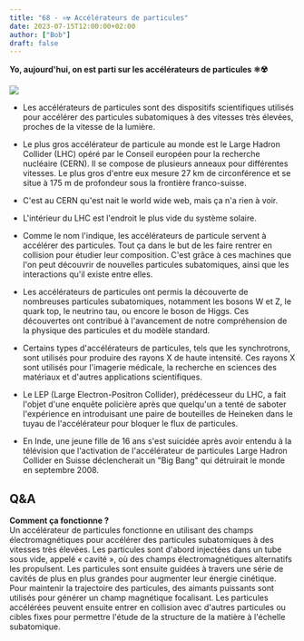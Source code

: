 ```yaml
---
title: "68 - ⚛️☢️ Accélérateurs de particules"
date: 2023-07-15T12:00:00+02:00
author: ["Bob"]
draft: false
---
```


**Yo, aujourd'hui, on est parti sur les accélérateurs de particules ⚛️☢️**

![](/img/68.jpg)

- Les accélérateurs de particules sont des dispositifs scientifiques utilisés pour accélérer des particules subatomiques à des vitesses très élevées, proches de la vitesse de la lumière.

- Le plus gros accélérateur de particule au monde est le Large Hadron Collider (LHC) opéré par le Conseil européen pour la recherche nucléaire (CERN). Il se compose de plusieurs anneaux pour différentes vitesses. Le plus gros d'entre eux mesure 27 km de circonférence et se situe à 175 m de profondeur sous la frontière franco-suisse.

- C'est au CERN qu'est nait le world wide web, mais ça n'a rien à voir.  

- L'intérieur du LHC est l'endroit le plus vide du système solaire.

- Comme le nom l'indique, les accélérateurs de particule servent à accélérer des particules. Tout ça dans le but de les faire rentrer en collision pour étudier leur composition. C'est grâce à ces machines que l'on peut découvrir de nouvelles particules subatomiques, ainsi que les interactions qu'il existe entre elles.  

- Les accélérateurs de particules ont permis la découverte de nombreuses particules subatomiques, notamment les bosons W et Z, le quark top, le neutrino tau, ou encore le boson de Higgs. Ces découvertes ont contribué à l'avancement de notre compréhension de la physique des particules et du modèle standard.

- Certains types d'accélérateurs de particules, tels que les synchrotrons, sont utilisés pour produire des rayons X de haute intensité. Ces rayons X sont utilisés pour l'imagerie médicale, la recherche en sciences des matériaux et d'autres applications scientifiques.  

- Le LEP (Large Electron-Positron Collider), prédécesseur du LHC, a fait l'objet d'une enquête policière après que quelqu'un a tenté de saboter l'expérience en introduisant une paire de bouteilles de Heineken dans le tuyau de l'accélérateur pour bloquer le flux de particules.  

- En Inde, une jeune fille de 16 ans s'est suicidée après avoir entendu à la télévision que l'activation de l'accélérateur de particules Large Hadron Collider en Suisse déclencherait un "Big Bang" qui détruirait le monde en septembre 2008.

## Q&A

**Comment ça fonctionne ?**  
Un accélérateur de particules fonctionne en utilisant des champs électromagnétiques pour accélérer des particules subatomiques à des vitesses très élevées. Les particules sont d'abord injectées dans un tube sous vide, appelé « cavité », où des champs électromagnétiques alternatifs les propulsent. Les particules sont ensuite guidées à travers une série de cavités de plus en plus grandes pour augmenter leur énergie cinétique. Pour maintenir la trajectoire des particules, des aimants puissants sont utilisés pour générer un champ magnétique focalisant. Les particules accélérées peuvent ensuite entrer en collision avec d'autres particules ou cibles fixes pour permettre l'étude de la structure de la matière à l'échelle subatomique.
